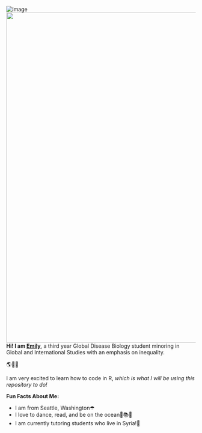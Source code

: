 ![image](https://user-images.githubusercontent.com/76849576/105104049-6ace4880-5a66-11eb-8295-fa28f0f5bdd0.png)
<img src="https://user-images.githubusercontent.com/76849576/105104049-6ace4880-5a66-11eb-8295-fa28f0f5bdd0.png" width="880">
**Hi! I am [Emily](mailto:erspencer@ucdavis.edu)**, a third year Global Disease Biology student minoring in Global and International Studies with an emphasis on inequality. 

🌎🦠🤝

I am very excited to learn how to code in R, *which is what I will be using this repository to do!*

 **Fun Facts About Me:**
* I am from Seattle, Washington☂
* I love to dance, read, and be on the ocean💃📚🌊
* I am currently tutoring students who live in Syria!📝

